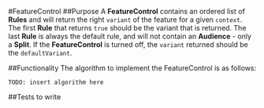 #FeatureControl
##Purpose
A **FeatureControl** contains an ordered list of **Rules** and will return the right `variant`
of the feature for a given `context`. 
The first **Rule** that returns `true` should be the variant that is returned.
The last **Rule** is always the default rule, and will not contain an **Audience** - only a **Split**. 
If the **FeatureControl** is turned off, the `variant` returned should be the `defaultVariant`.

##Functionality
The algorithm to implement the FeatureControl is as follows:
```
TODO: insert algorithm here
```
##Tests to write
